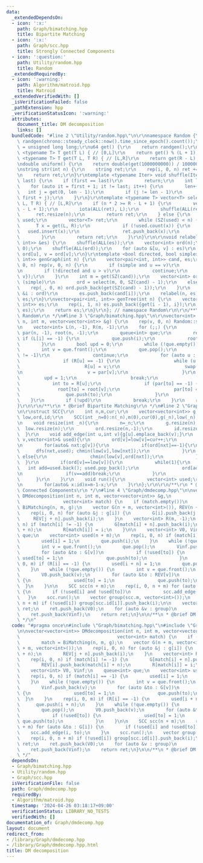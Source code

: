 ```yaml
---
data:
  _extendedDependsOn:
  - icon: ':x:'
    path: Graph/bimatching.hpp
    title: Bipartite Matching
  - icon: ':x:'
    path: Graph/scc.hpp
    title: Strongly Connected Components
  - icon: ':question:'
    path: Utility/random.hpp
    title: Random
  _extendedRequiredBy:
  - icon: ':warning:'
    path: Algorithm/matroid.hpp
    title: Matroid
  _extendedVerifiedWith: []
  _isVerificationFailed: false
  _pathExtension: hpp
  _verificationStatusIcon: ':warning:'
  attributes:
    document_title: DM decomposition
    links: []
  bundledCode: "#line 2 \"Utility/random.hpp\"\n\r\nnamespace Random {\r\nmt19937_64\
    \ randgen(chrono::steady_clock::now().time_since_epoch().count());\r\nusing u64\
    \ = unsigned long long;\r\nu64 get() {\r\n    return randgen();\r\n}\r\ntemplate\
    \ <typename T> T get(T L) { // [0,L]\r\n    return get() % (L + 1);\r\n}\r\ntemplate\
    \ <typename T> T get(T L, T R) { // [L,R]\r\n    return get(R - L) + L;\r\n}\r\
    \ndouble uniform() {\r\n    return double(get(1000000000)) / 1000000000;\r\n}\r\
    \nstring str(int n) {\r\n    string ret;\r\n    rep(i, 0, n) ret += get('a', 'z');\r\
    \n    return ret;\r\n}\r\ntemplate <typename Iter> void shuffle(Iter first, Iter\
    \ last) {\r\n    if (first == last)\r\n        return;\r\n    int len = 1;\r\n\
    \    for (auto it = first + 1; it != last; it++) {\r\n        len++;\r\n     \
    \   int j = get(0, len - 1);\r\n        if (j != len - 1)\r\n            iter_swap(it,\
    \ first + j);\r\n    }\r\n}\r\ntemplate <typename T> vector<T> select(int n, T\
    \ L, T R) { // [L,R]\r\n    if (n * 2 >= R - L + 1) {\r\n        vector<T> ret(R\
    \ - L + 1);\r\n        iota(ALL(ret), L);\r\n        shuffle(ALL(ret));\r\n  \
    \      ret.resize(n);\r\n        return ret;\r\n    } else {\r\n        unordered_set<T>\
    \ used;\r\n        vector<T> ret;\r\n        while (SZ(used) < n) {\r\n      \
    \      T x = get(L, R);\r\n            if (!used.count(x)) {\r\n             \
    \   used.insert(x);\r\n                ret.push_back(x);\r\n            }\r\n\
    \        }\r\n        return ret;\r\n    }\r\n}\r\n\r\nvoid relabel(int n, vector<pair<int,\
    \ int>> &es) {\r\n    shuffle(ALL(es));\r\n    vector<int> ord(n);\r\n    iota(ALL(ord),\
    \ 0);\r\n    shuffle(ALL(ord));\r\n    for (auto &[u, v] : es)\r\n        u =\
    \ ord[u], v = ord[v];\r\n}\r\ntemplate <bool directed, bool simple> vector<pair<int,\
    \ int>> genGraph(int n) {\r\n    vector<pair<int, int>> cand, es;\r\n    rep(u,\
    \ 0, n) rep(v, 0, n) {\r\n        if (simple and u == v)\r\n            continue;\r\
    \n        if (!directed and u > v)\r\n            continue;\r\n        cand.push_back({u,\
    \ v});\r\n    }\r\n    int m = get(SZ(cand));\r\n    vector<int> ord;\r\n    if\
    \ (simple)\r\n        ord = select(m, 0, SZ(cand) - 1);\r\n    else {\r\n    \
    \    rep(_, 0, m) ord.push_back(get(SZ(cand) - 1));\r\n    }\r\n    for (auto\
    \ &i : ord)\r\n        es.push_back(cand[i]);\r\n    relabel(n, es);\r\n    return\
    \ es;\r\n}\r\nvector<pair<int, int>> genTree(int n) {\r\n    vector<pair<int,\
    \ int>> es;\r\n    rep(i, 1, n) es.push_back({get(i - 1), i});\r\n    relabel(n,\
    \ es);\r\n    return es;\r\n}\r\n}; // namespace Random\r\n\r\n/**\r\n * @brief\
    \ Random\r\n */\n#line 3 \"Graph/bimatching.hpp\"\n\r\nvector<int> BiMatching(int\
    \ n, int m, vector<vector<int>> &g) {\r\n    rep(v, 0, n) Random::shuffle(ALL(g[v]));\r\
    \n    vector<int> L(n, -1), R(m, -1);\r\n    for (;;) {\r\n        vector<int>\
    \ par(n, -1), root(n, -1);\r\n        queue<int> que;\r\n        rep(i, 0, n)\
    \ if (L[i] == -1) {\r\n            que.push(i);\r\n            root[i] = i;\r\n\
    \        }\r\n        bool upd = 0;\r\n        while (!que.empty()) {\r\n    \
    \        int v = que.front();\r\n            que.pop();\r\n            if (L[root[v]]\
    \ != -1)\r\n                continue;\r\n            for (auto u : g[v]) {\r\n\
    \                if (R[u] == -1) {\r\n                    while (u != -1) {\r\n\
    \                        R[u] = v;\r\n                        swap(L[v], u);\r\
    \n                        v = par[v];\r\n                    }\r\n           \
    \         upd = 1;\r\n                    break;\r\n                }\r\n    \
    \            int to = R[u];\r\n                if (par[to] == -1) {\r\n      \
    \              root[to] = root[v];\r\n                    par[to] = v;\r\n   \
    \                 que.push(to);\r\n                }\r\n            }\r\n    \
    \    }\r\n        if (!upd)\r\n            break;\r\n    }\r\n    return L;\r\n\
    }\r\n\r\n/**\r\n * @brief Bipartite Matching\r\n */\n#line 2 \"Graph/scc.hpp\"\
    \n\r\nstruct SCC{\r\n    int n,m,cur;\r\n    vector<vector<int>> g;\r\n    vector<int>\
    \ low,ord,id;\r\n    SCC(int _n=0):n(_n),m(0),cur(0),g(_n),low(_n),ord(_n,-1),id(_n){}\r\
    \n    void resize(int _n){\r\n        n=_n;\r\n        g.resize(n);\r\n      \
    \  low.resize(n);\r\n        ord.resize(n,-1);\r\n        id.resize(n);\r\n  \
    \  }\r\n    void add_edge(int u,int v){g[u].emplace_back(v);}\r\n    void dfs(int\
    \ v,vector<int>& used){\r\n        ord[v]=low[v]=cur++;\r\n        used.emplace_back(v);\r\
    \n        for(auto& nxt:g[v]){\r\n            if(ord[nxt]==-1){\r\n          \
    \      dfs(nxt,used); chmin(low[v],low[nxt]);\r\n            }\r\n           \
    \ else{\r\n                chmin(low[v],ord[nxt]);\r\n            }\r\n      \
    \  }\r\n        if(ord[v]==low[v]){\r\n            while(1){\r\n             \
    \   int add=used.back(); used.pop_back();\r\n                ord[add]=n; id[add]=m;\r\
    \n                if(v==add)break;\r\n            }\r\n            m++;\r\n  \
    \      }\r\n    }\r\n    void run(){\r\n        vector<int> used;\r\n        rep(v,0,n)if(ord[v]==-1)dfs(v,used);\r\
    \n        for(auto& x:id)x=m-1-x;\r\n    }\r\n};\r\n\r\n/**\r\n * @brief Strongly\
    \ Connected Components\r\n */\n#line 4 \"Graph/dmdecomp.hpp\"\n\nvector<vector<int>>\
    \ DMdecomposition(int n, int m, vector<vector<int>> &g,\n                    \
    \                vector<int> match) {\n    if (match.empty())\n        match =\
    \ BiMatching(n, m, g);\n    vector G(n + m, vector<int>()), REV(n + m, vector<int>());\n\
    \    rep(i, 0, n) for (auto &j : g[i]) {\n        G[i].push_back(j + n);\n   \
    \     REV[j + n].push_back(i);\n    }\n    vector<int> R(m, -1);\n    rep(i, 0,\
    \ n) if (match[i] != -1) {\n        G[match[i] + n].push_back(i);\n        REV[i].push_back(match[i]\
    \ + n);\n        R[match[i]] = i;\n    }\n\n    vector<int> V0, Vinf;\n    queue<int>\
    \ que;\n    vector<int> used(n + m);\n    rep(i, 0, n) if (match[i] == -1) {\n\
    \        used[i] = 1;\n        que.push(i);\n    }\n    while (!que.empty()) {\n\
    \        int v = que.front();\n        que.pop();\n        Vinf.push_back(v);\n\
    \        for (auto &to : G[v])\n            if (!used[to]) {\n               \
    \ used[to] = 1;\n                que.push(to);\n            }\n    }\n    rep(i,\
    \ 0, m) if (R[i] == -1) {\n        used[i + n] = 1;\n        que.push(i + n);\n\
    \    }\n    while (!que.empty()) {\n        int v = que.front();\n        que.pop();\n\
    \        V0.push_back(v);\n        for (auto &to : REV[v])\n            if (!used[to])\
    \ {\n                used[to] = 1;\n                que.push(to);\n          \
    \  }\n    }\n\n    SCC scc(n + m);\n    rep(i, 0, n + m) for (auto &to : G[i])\
    \ {\n        if (!used[i] and !used[to])\n            scc.add_edge(i, to);\n \
    \   }\n    scc.run();\n    vector group(scc.m, vector<int>());\n    rep(i, 0,\
    \ n + m) if (!used[i]) group[scc.id[i]].push_back(i);\n\n    vector<vector<int>>\
    \ ret;\n    ret.push_back(V0);\n    for (auto &v : group)\n        ret.push_back(v);\n\
    \    ret.push_back(Vinf);\n    return ret;\n}\n\n/**\n * @brief DM decomposition\n\
    \ */\n"
  code: "#pragma once\n#include \"Graph/bimatching.hpp\"\n#include \"Graph/scc.hpp\"\
    \n\nvector<vector<int>> DMdecomposition(int n, int m, vector<vector<int>> &g,\n\
    \                                    vector<int> match) {\n    if (match.empty())\n\
    \        match = BiMatching(n, m, g);\n    vector G(n + m, vector<int>()), REV(n\
    \ + m, vector<int>());\n    rep(i, 0, n) for (auto &j : g[i]) {\n        G[i].push_back(j\
    \ + n);\n        REV[j + n].push_back(i);\n    }\n    vector<int> R(m, -1);\n\
    \    rep(i, 0, n) if (match[i] != -1) {\n        G[match[i] + n].push_back(i);\n\
    \        REV[i].push_back(match[i] + n);\n        R[match[i]] = i;\n    }\n\n\
    \    vector<int> V0, Vinf;\n    queue<int> que;\n    vector<int> used(n + m);\n\
    \    rep(i, 0, n) if (match[i] == -1) {\n        used[i] = 1;\n        que.push(i);\n\
    \    }\n    while (!que.empty()) {\n        int v = que.front();\n        que.pop();\n\
    \        Vinf.push_back(v);\n        for (auto &to : G[v])\n            if (!used[to])\
    \ {\n                used[to] = 1;\n                que.push(to);\n          \
    \  }\n    }\n    rep(i, 0, m) if (R[i] == -1) {\n        used[i + n] = 1;\n  \
    \      que.push(i + n);\n    }\n    while (!que.empty()) {\n        int v = que.front();\n\
    \        que.pop();\n        V0.push_back(v);\n        for (auto &to : REV[v])\n\
    \            if (!used[to]) {\n                used[to] = 1;\n               \
    \ que.push(to);\n            }\n    }\n\n    SCC scc(n + m);\n    rep(i, 0, n\
    \ + m) for (auto &to : G[i]) {\n        if (!used[i] and !used[to])\n        \
    \    scc.add_edge(i, to);\n    }\n    scc.run();\n    vector group(scc.m, vector<int>());\n\
    \    rep(i, 0, n + m) if (!used[i]) group[scc.id[i]].push_back(i);\n\n    vector<vector<int>>\
    \ ret;\n    ret.push_back(V0);\n    for (auto &v : group)\n        ret.push_back(v);\n\
    \    ret.push_back(Vinf);\n    return ret;\n}\n\n/**\n * @brief DM decomposition\n\
    \ */"
  dependsOn:
  - Graph/bimatching.hpp
  - Utility/random.hpp
  - Graph/scc.hpp
  isVerificationFile: false
  path: Graph/dmdecomp.hpp
  requiredBy:
  - Algorithm/matroid.hpp
  timestamp: '2024-04-26 03:18:17+09:00'
  verificationStatus: LIBRARY_NO_TESTS
  verifiedWith: []
documentation_of: Graph/dmdecomp.hpp
layout: document
redirect_from:
- /library/Graph/dmdecomp.hpp
- /library/Graph/dmdecomp.hpp.html
title: DM decomposition
---
```

